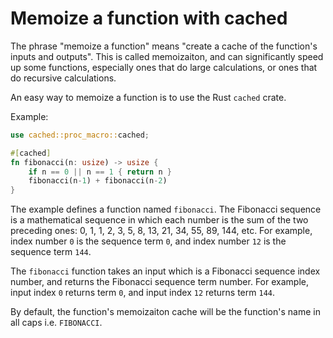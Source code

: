 # Memoize a function with cached

The phrase "memoize a function" means "create a cache of the function's inputs and outputs". This is called memoizaiton, and can significantly speed up some functions, especially ones that do large calculations, or ones that do recursive calculations.

An easy way to memoize a function is to use the Rust `cached` crate. 

Example:

```rust
use cached::proc_macro::cached;

#[cached]
fn fibonacci(n: usize) -> usize {
    if n == 0 || n == 1 { return n }
    fibonacci(n-1) + fibonacci(n-2)
}
```

The example defines a function named `fibonacci`. The Fibonacci sequence is a mathematical sequence in which each number is the sum of the two preceding ones: 0, 1, 1, 2, 3, 5, 8, 13, 21, 34, 55, 89, 144, etc. For example, index number `0` is the sequence term `0`, and index number `12` is the  sequence term `144`. 

The `fibonacci` function takes an input which is a Fibonacci sequence index number, and returns the Fibonacci sequence term number. For example, input index `0` returns term `0`, and input index  `12` returns term `144`.

By default, the function's memoizaiton cache will be the function's name in all caps i.e. `FIBONACCI`.

